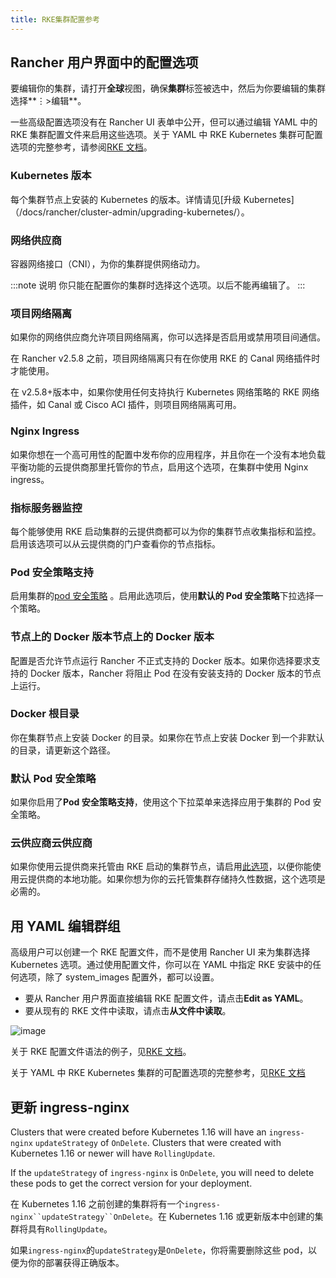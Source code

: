 ```yaml
---
title: RKE集群配置参考
---
```


## Rancher 用户界面中的配置选项

要编辑你的集群，请打开**全球**视图，确保**集群**标签被选中，然后为你要编辑的集群选择**&#8942;>编辑**。

一些高级配置选项没有在 Rancher UI 表单中公开，但可以通过编辑 YAML 中的 RKE 集群配置文件来启用这些选项。关于 YAML 中 RKE Kubernetes 集群可配置选项的完整参考，请参阅[RKE 文档](/docs/rke/config-options/)。

### Kubernetes 版本

每个集群节点上安装的 Kubernetes 的版本。详情请见[升级 Kubernetes]（/docs/rancher/cluster-admin/upgrading-kubernetes/）。

### 网络供应商

容器网络接口（CNI），为你的集群提供网络动力。

:::note 说明
你只能在配置你的集群时选择这个选项。以后不能再编辑了。
:::

### 项目网络隔离

如果你的网络供应商允许项目网络隔离，你可以选择是否启用或禁用项目间通信。

在 Rancher v2.5.8 之前，项目网络隔离只有在你使用 RKE 的 Canal 网络插件时才能使用。

在 v2.5.8+版本中，如果你使用任何支持执行 Kubernetes 网络策略的 RKE 网络插件，如 Canal 或 Cisco ACI 插件，则项目网络隔离可用。

### Nginx Ingress

如果你想在一个高可用性的配置中发布你的应用程序，并且你在一个没有本地负载平衡功能的云提供商那里托管你的节点，启用这个选项，在集群中使用 Nginx ingress。

### 指标服务器监控

每个能够使用 RKE 启动集群的云提供商都可以为你的集群节点收集指标和监控。启用该选项可以从云提供商的门户查看你的节点指标。

### Pod 安全策略支持

启用集群的[pod 安全策略](/docs/rancher2.5/admin-settings/pod-security-policies/) 。启用此选项后，使用**默认的 Pod 安全策略**下拉选择一个策略。

### 节点上的 Docker 版本节点上的 Docker 版本

配置是否允许节点运行 Rancher 不正式支持的 Docker 版本。如果你选择要求支持的 Docker 版本，Rancher 将阻止 Pod 在没有安装支持的 Docker 版本的节点上运行。

### Docker 根目录

你在集群节点上安装 Docker 的目录。如果你在节点上安装 Docker 到一个非默认的目录，请更新这个路径。

### 默认 Pod 安全策略

如果你启用了**Pod 安全策略支持**，使用这个下拉菜单来选择应用于集群的 Pod 安全策略。

### 云供应商云供应商

如果你使用云提供商来托管由 RKE 启动的集群节点，请启用[此选项](/docs/rancher2.5/cluster-provisioning/rke-clusters/cloud-providers/)，以便你能使用云提供商的本地功能。如果你想为你的云托管集群存储持久性数据，这个选项是必需的。

## 用 YAML 编辑群组

高级用户可以创建一个 RKE 配置文件，而不是使用 Rancher UI 来为集群选择 Kubernetes 选项。通过使用配置文件，你可以在 YAML 中指定 RKE 安装中的任何选项，除了 system_images 配置外，都可以设置。

- 要从 Rancher 用户界面直接编辑 RKE 配置文件，请点击**Edit as YAML**。
- 要从现有的 RKE 文件中读取，请点击**从文件中读取**。

![image](/img/rancher/cluster-options-yaml.png)

关于 RKE 配置文件语法的例子，见[RKE 文档](/docs/rke/example-yamls/)。

关于 YAML 中 RKE Kubernetes 集群的可配置选项的完整参考，见[RKE 文档](/docs/rke/config-options/)

## 更新 ingress-nginx

Clusters that were created before Kubernetes 1.16 will have an `ingress-nginx` `updateStrategy` of `OnDelete`. Clusters that were created with Kubernetes 1.16 or newer will have `RollingUpdate`.

If the `updateStrategy` of `ingress-nginx` is `OnDelete`, you will need to delete these pods to get the correct version for your deployment.

在 Kubernetes 1.16 之前创建的集群将有一个` ingress-nginx``updateStrategy``OnDelete `。在 Kubernetes 1.16 或更新版本中创建的集群将具有`RollingUpdate`。

如果`ingress-nginx`的`updateStrategy`是`OnDelete`，你将需要删除这些 pod，以便为你的部署获得正确版本。
